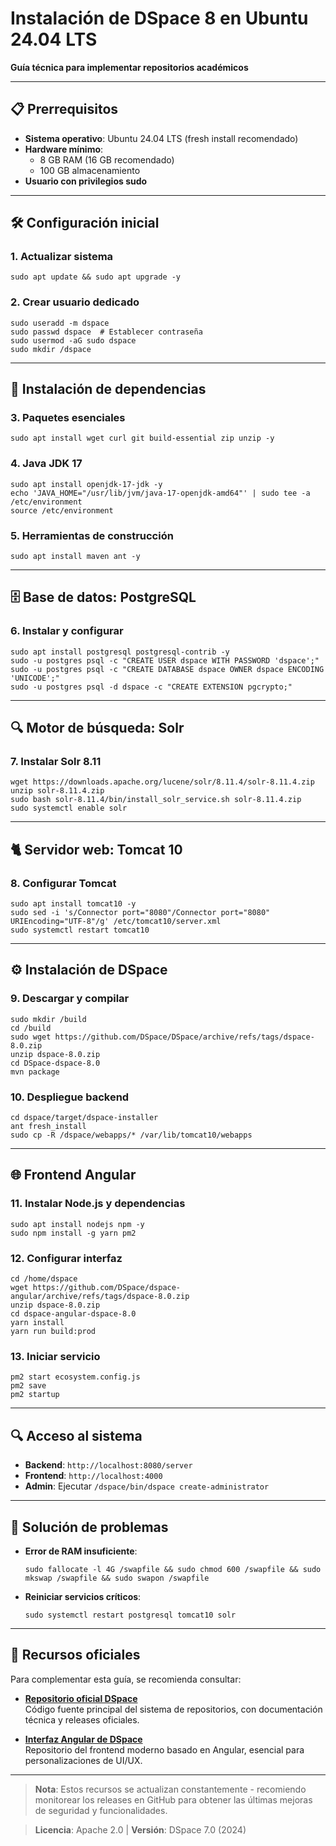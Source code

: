 
# Instalación de DSpace 8 en Ubuntu 24.04 LTS  
**Guía técnica para implementar repositorios académicos**  

---

## 📋 Prerrequisitos  
- **Sistema operativo**: Ubuntu 24.04 LTS (fresh install recomendado)  
- **Hardware mínimo**:  
  - 8 GB RAM (16 GB recomendado)  
  - 100 GB almacenamiento  
- **Usuario con privilegios sudo**  

---

## 🛠️ Configuración inicial  

### 1. Actualizar sistema  
```
sudo apt update && sudo apt upgrade -y  
```

### 2. Crear usuario dedicado  
```
sudo useradd -m dspace  
sudo passwd dspace  # Establecer contraseña  
sudo usermod -aG sudo dspace  
sudo mkdir /dspace  
```

---

## 🔧 Instalación de dependencias  

### 3. Paquetes esenciales  
```
sudo apt install wget curl git build-essential zip unzip -y  
```

### 4. Java JDK 17  
```
sudo apt install openjdk-17-jdk -y  
echo 'JAVA_HOME="/usr/lib/jvm/java-17-openjdk-amd64"' | sudo tee -a /etc/environment  
source /etc/environment  
```

### 5. Herramientas de construcción  
```
sudo apt install maven ant -y  
```

---

## 🗄️ Base de datos: PostgreSQL  

### 6. Instalar y configurar  
```
sudo apt install postgresql postgresql-contrib -y  
sudo -u postgres psql -c "CREATE USER dspace WITH PASSWORD 'dspace';"  
sudo -u postgres psql -c "CREATE DATABASE dspace OWNER dspace ENCODING 'UNICODE';"  
sudo -u postgres psql -d dspace -c "CREATE EXTENSION pgcrypto;"  
```

---

## 🔍 Motor de búsqueda: Solr  

### 7. Instalar Solr 8.11  
```
wget https://downloads.apache.org/lucene/solr/8.11.4/solr-8.11.4.zip  
unzip solr-8.11.4.zip  
sudo bash solr-8.11.4/bin/install_solr_service.sh solr-8.11.4.zip  
sudo systemctl enable solr  
```

---

## 🐈 Servidor web: Tomcat 10  

### 8. Configurar Tomcat  
```
sudo apt install tomcat10 -y  
sudo sed -i 's/Connector port="8080"/Connector port="8080" URIEncoding="UTF-8"/g' /etc/tomcat10/server.xml  
sudo systemctl restart tomcat10  
```

---

## ⚙️ Instalación de DSpace  

### 9. Descargar y compilar  
```
sudo mkdir /build  
cd /build  
sudo wget https://github.com/DSpace/DSpace/archive/refs/tags/dspace-8.0.zip  
unzip dspace-8.0.zip  
cd DSpace-dspace-8.0  
mvn package  
```

### 10. Despliegue backend  
```
cd dspace/target/dspace-installer  
ant fresh_install  
sudo cp -R /dspace/webapps/* /var/lib/tomcat10/webapps  
```

---

## 🌐 Frontend Angular  

### 11. Instalar Node.js y dependencias  
```
sudo apt install nodejs npm -y  
sudo npm install -g yarn pm2  
```

### 12. Configurar interfaz  
```
cd /home/dspace  
wget https://github.com/DSpace/dspace-angular/archive/refs/tags/dspace-8.0.zip  
unzip dspace-8.0.zip  
cd dspace-angular-dspace-8.0  
yarn install  
yarn run build:prod  
```

### 13. Iniciar servicio  
```
pm2 start ecosystem.config.js  
pm2 save  
pm2 startup  
```

---

## 🔍 Acceso al sistema  
- **Backend**: `http://localhost:8080/server`  
- **Frontend**: `http://localhost:4000`  
- **Admin**: Ejecutar `/dspace/bin/dspace create-administrator`  

---

## 🚨 Solución de problemas  
- **Error de RAM insuficiente**:  
  ```
  sudo fallocate -l 4G /swapfile && sudo chmod 600 /swapfile && sudo mkswap /swapfile && sudo swapon /swapfile  
  ```  
- **Reiniciar servicios críticos**:  
  ```
  sudo systemctl restart postgresql tomcat10 solr  
  ```

---
## 🔗 Recursos oficiales  
Para complementar esta guía, se recomienda consultar:  
- **[Repositorio oficial DSpace](https://github.com/DSpace/DSpace)**  
  Código fuente principal del sistema de repositorios, con documentación técnica y releases oficiales.  

- **[Interfaz Angular de DSpace](https://github.com/DSpace/dspace-angular)**  
  Repositorio del frontend moderno basado en Angular, esencial para personalizaciones de UI/UX.  



---

> **Nota**: Estos recursos se actualizan constantemente - recomiendo monitorear los releases en GitHub para obtener las últimas mejoras de seguridad y funcionalidades.  
 
> **Licencia**: Apache 2.0 | **Versión**: DSpace 7.0 (2024)  

